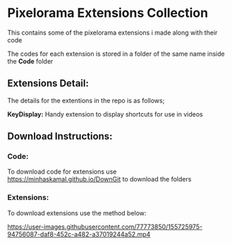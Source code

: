 # Pixelorama Extensions Collection
This contains some of the pixelorama extensions i made along with their code <p>
The codes for each extension is stored in a folder of the same name inside the **Code** folder

## Extensions Detail:
The details for the extentions in the repo is as follows; <p>
**KeyDisplay:** Handy extension to display shortcuts for use in videos

## Download Instructions:

### Code:

To download code for extensions use https://minhaskamal.github.io/DownGit to download the folders

### Extensions:

To download extensions use the method below:

https://user-images.githubusercontent.com/77773850/155725975-94756087-daf8-452c-a482-a37019244a52.mp4
